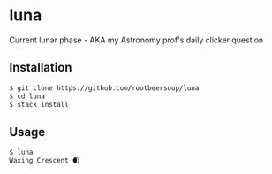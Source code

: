 # luna

Current lunar phase - AKA my Astronomy prof's daily clicker question

## Installation

```bash
$ git clone https://github.com/rootbeersoup/luna
$ cd luna
$ stack install
```

## Usage

```bash
$ luna
Waxing Crescent 🌒
```
